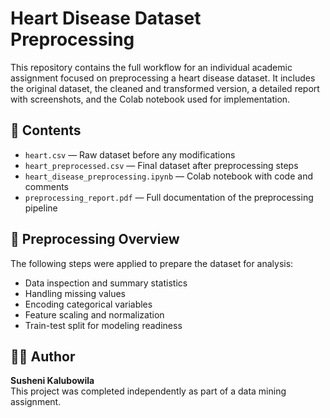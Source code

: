 # Heart Disease Dataset Preprocessing

This repository contains the full workflow for an individual academic assignment focused on preprocessing a heart disease dataset. It includes the original dataset, the cleaned and transformed version, a detailed report with screenshots, and the Colab notebook used for implementation.

## 📁 Contents

- `heart.csv` — Raw dataset before any modifications  
- `heart_preprocessed.csv` — Final dataset after preprocessing steps  
- `heart_disease_preprocessing.ipynb` — Colab notebook with code and comments  
- `preprocessing_report.pdf` — Full documentation of the preprocessing pipeline  

## 🧪 Preprocessing Overview

The following steps were applied to prepare the dataset for analysis:

- Data inspection and summary statistics  
- Handling missing values  
- Encoding categorical variables  
- Feature scaling and normalization  
- Train-test split for modeling readiness  

## 👩‍💻 Author

**Susheni Kalubowila**  
This project was completed independently as part of a data mining assignment.

